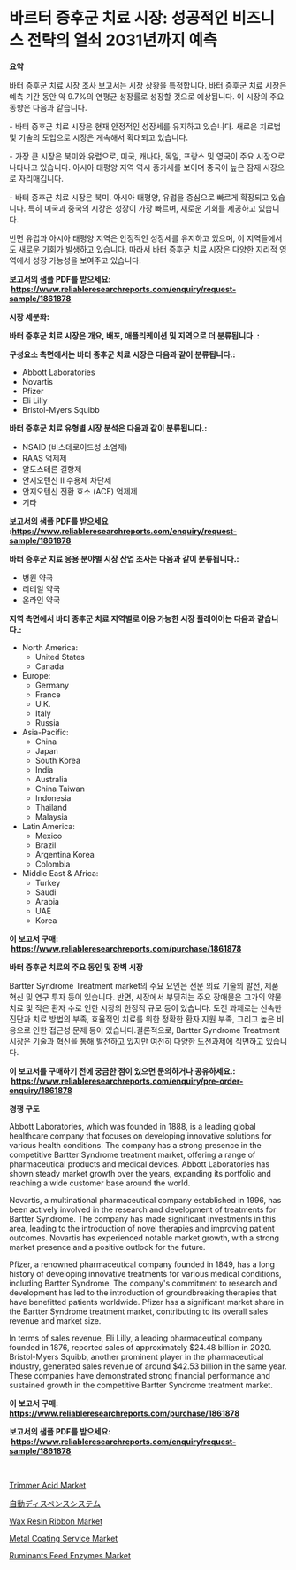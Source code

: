<p><h1>바르터 증후군 치료 시장: 성공적인 비즈니스 전략의 열쇠 2031년까지 예측</h1></p><p><strong>요약</strong></p>
<p><p>바터 증후군 치료 시장 조사 보고서는 시장 상황을 특정합니다. 바터 증후군 치료 시장은 예측 기간 동안 약 9.7%의 연평균 성장률로 성장할 것으로 예상됩니다. 이 시장의 주요 동향은 다음과 같습니다.</p><p>- 바터 증후군 치료 시장은 현재 안정적인 성장세를 유지하고 있습니다. 새로운 치료법 및 기술의 도입으로 시장은 계속해서 확대되고 있습니다.</p><p>- 가장 큰 시장은 북미와 유럽으로, 미국, 캐나다, 독일, 프랑스 및 영국이 주요 시장으로 나타나고 있습니다. 아시아 태평양 지역 역시 증가세를 보이며 중국이 높은 잠재 시장으로 자리매깁니다.</p><p>- 바터 증후군 치료 시장은 북미, 아시아 태평양, 유럽을 중심으로 빠르게 확장되고 있습니다. 특히 미국과 중국의 시장은 성장이 가장 빠르며, 새로운 기회를 제공하고 있습니다.</p><p>반면 유럽과 아시아 태평양 지역은 안정적인 성장세를 유지하고 있으며, 이 지역들에서도 새로운 기회가 발생하고 있습니다. 따라서 바터 증후군 치료 시장은 다양한 지리적 영역에서 성장 가능성을 보여주고 있습니다.</p></p>
<p><strong>보고서의 샘플 PDF를 받으세요: &nbsp;<a href="https://www.reliableresearchreports.com/enquiry/request-sample/1861878">https://www.reliableresearchreports.com/enquiry/request-sample/1861878</a></strong></p>
<p><strong>시장 세분화:</strong></p>
<p><strong> 바터 증후군 치료 시장은 개요, 배포, 애플리케이션 및 지역으로 더 분류됩니다. :</strong></p>
<p><strong>구성요소 측면에서는 바터 증후군 치료 시장은 다음과 같이 분류됩니다.:</strong></p>
<p><ul><li>Abbott Laboratories</li><li>Novartis</li><li>Pfizer</li><li>Eli Lilly</li><li>Bristol-Myers Squibb</li></ul></p>
<p><strong> 바터 증후군 치료 유형별 시장 분석은 다음과 같이 분류됩니다.:</strong></p>
<p><ul><li>NSAID (비스테로이드성 소염제)</li><li>RAAS 억제제</li><li>알도스테론 길항제</li><li>안지오텐신 II 수용체 차단제</li><li>안지오텐신 전환 효소 (ACE) 억제제</li><li>기타</li></ul></p>
<p><strong>보고서의 샘플 PDF를 받으세요 :<a href="https://www.reliableresearchreports.com/enquiry/request-sample/1861878">https://www.reliableresearchreports.com/enquiry/request-sample/1861878</a></strong></p>
<p><strong> 바터 증후군 치료 응용 분야별 시장 산업 조사는 다음과 같이 분류됩니다.:</strong></p>
<p><ul><li>병원 약국</li><li>리테일 약국</li><li>온라인 약국</li></ul></p>
<p><strong>지역 측면에서 바터 증후군 치료 지역별로 이용 가능한 시장 플레이어는 다음과 같습니다.:</strong></p>
<p><ul>
    <li>
        North America:
        <ul>
            <li>United States</li>
            <li>Canada</li>
        </ul>
    </li>
    <li>
        Europe:
        <ul>
            <li>Germany</li>
            <li>France</li>
            <li>U.K.</li>
            <li>Italy</li>
            <li>Russia</li>
        </ul>
    </li>
    <li>
        Asia-Pacific:
        <ul>
            <li>China</li>
            <li>Japan</li>
            <li>South Korea</li>
            <li>India</li>
            <li>Australia</li>
            <li>China Taiwan</li>
            <li>Indonesia</li>
            <li>Thailand</li>
            <li>Malaysia</li>
        </ul>
    </li>
    <li>
        Latin America:
        <ul>
            <li>Mexico</li>
            <li>Brazil</li>
            <li>Argentina Korea</li>
            <li>Colombia</li>
        </ul>
    </li>
    <li>
        Middle East & Africa:
        <ul>
            <li>Turkey</li>
            <li>Saudi</li>
            <li>Arabia</li>
            <li>UAE</li>
            <li>Korea</li>
        </ul>
    </li>
    </ul></p>
<p><strong>이 보고서 구매: &nbsp;<a href="https://www.reliableresearchreports.com/purchase/1861878">https://www.reliableresearchreports.com/purchase/1861878</a></strong></p>
<p><strong>바터 증후군 치료의 주요 동인 및 장벽 시장</strong></p>
<p><p>Bartter Syndrome Treatment market의 주요 요인은 전문 의료 기술의 발전, 제품 혁신 및 연구 투자 등이 있습니다. 반면, 시장에서 부딪히는 주요 장애물은 고가의 약물 치료 및 적은 환자 수로 인한 시장의 한정적 규모 등이 있습니다. 도전 과제로는 신속한 진단과 치료 방법의 부족, 효율적인 치료를 위한 정확한 환자 지원 부족, 그리고 높은 비용으로 인한 접근성 문제 등이 있습니다.결론적으로, Bartter Syndrome Treatment 시장은 기술과 혁신을 통해 발전하고 있지만 여전히 다양한 도전과제에 직면하고 있습니다.</p></p>
<p><strong>이 보고서를 구매하기 전에 궁금한 점이 있으면 문의하거나 공유하세요.: &nbsp;<a href="https://www.reliableresearchreports.com/enquiry/pre-order-enquiry/1861878">https://www.reliableresearchreports.com/enquiry/pre-order-enquiry/1861878</a></strong></p>
<p><strong>경쟁 구도</strong></p>
<p><p>Abbott Laboratories, which was founded in 1888, is a leading global healthcare company that focuses on developing innovative solutions for various health conditions. The company has a strong presence in the competitive Bartter Syndrome treatment market, offering a range of pharmaceutical products and medical devices. Abbott Laboratories has shown steady market growth over the years, expanding its portfolio and reaching a wide customer base around the world.</p><p>Novartis, a multinational pharmaceutical company established in 1996, has been actively involved in the research and development of treatments for Bartter Syndrome. The company has made significant investments in this area, leading to the introduction of novel therapies and improving patient outcomes. Novartis has experienced notable market growth, with a strong market presence and a positive outlook for the future.</p><p>Pfizer, a renowned pharmaceutical company founded in 1849, has a long history of developing innovative treatments for various medical conditions, including Bartter Syndrome. The company's commitment to research and development has led to the introduction of groundbreaking therapies that have benefitted patients worldwide. Pfizer has a significant market share in the Bartter Syndrome treatment market, contributing to its overall sales revenue and market size.</p><p>In terms of sales revenue, Eli Lilly, a leading pharmaceutical company founded in 1876, reported sales of approximately $24.48 billion in 2020. Bristol-Myers Squibb, another prominent player in the pharmaceutical industry, generated sales revenue of around $42.53 billion in the same year. These companies have demonstrated strong financial performance and sustained growth in the competitive Bartter Syndrome treatment market.</p></p>
<p><strong>이 보고서 구매: &nbsp; <a href="https://www.reliableresearchreports.com/purchase/1861878">https://www.reliableresearchreports.com/purchase/1861878</a></strong></p>
<p><strong>보고서의 샘플 PDF를 받으세요: &nbsp;<a href="https://www.reliableresearchreports.com/enquiry/request-sample/1861878">https://www.reliableresearchreports.com/enquiry/request-sample/1861878</a></strong><strong></strong></p>
<p>&nbsp;</p>
<p><p><a href="https://issuu.com/reportprime-2/docs/trimmer-acid-market-size-2030.pptx">Trimmer Acid Market</a></p><p><a href="https://github.com/ihabdkwlxs948/Market-Research-Report-List-1/blob/main/3348238191770.md">自動ディスペンスシステム</a></p><p><a href="https://github.com/biheemgalvinlouises6hokrh3h/Market-Research-Report-List-1/blob/main/wax-resin-ribbon-market.md">Wax Resin Ribbon Market</a></p><p><a href="https://github.com/guneycigdem35/Market-Research-Report-List-2/blob/main/metal-coating-service-market.md">Metal Coating Service Market</a></p><p><a href="https://issuu.com/reportprime-2/docs/ruminants-feed-enzymes-market-size-2030.pptx">Ruminants Feed Enzymes Market</a></p></p>